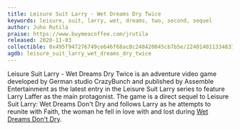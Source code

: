 ```yaml
---
title: Leisure Suit Larry - Wet Dreams Dry Twice
keywords: leisure, suit, larry, wet, dreams, two, second, sequel
author: Juho Rutila
praise: https://www.buymeacoffee.com/jrutila
released: 2020-11-03
collectible: 0x495f947276749ce646f68ac8c248420045cb7b5e/22401401133483726470154646596632982074884918370005149684012059443694231617537
agdb: leisure_suit_larry_wet_dreams_dry_twice
---
```


Leisure Suit Larry - Wet Dreams Dry Twice is an adventure video game developed by German studio CrazyBunch and published by Assemble Entertainment as the latest entry in the Leisure Suit Larry series to feature Larry Laffer as the main protagonist. The game is a direct sequel to Leisure Suit Larry: Wet Dreams Don't Dry and follows Larry as he attempts to reunite with Faith, the woman he fell in love with and lost during [Wet Dreams Don't Dry](https://www.nicegamehints.com/guide/lsl-wetdreams-one/).
